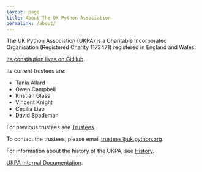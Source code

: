 ```yaml
---
layout: page
title: About The UK Python Association
permalink: /about/
---
```


The UK Python Association (UKPA) is a Charitable Incorporated Organisation (Registered Charity 1173471) registered in England and Wales.

[Its constitution lives on GitHub](https://github.com/UKPythonAssociation/ukpa-constitution).

Its current trustees are:

* Tania Allard
* Owen Campbell
* Kristian Glass
* Vincent Knight
* Cecilia Liao
* David Spademan

For previous trustees see [Trustees](/about/trustees/).

To contact the trustees, please email [trustees@uk.python.org](mailto:trustees@uk.python.org).

For information about the history of the UKPA, see [History](/about/history/).

[UKPA Internal Documentation](https://ukpa-internaldocs.readthedocs.io/en/latest/).
